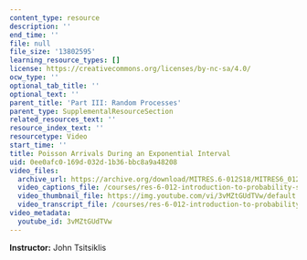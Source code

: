 ```yaml
---
content_type: resource
description: ''
end_time: ''
file: null
file_size: '13802595'
learning_resource_types: []
license: https://creativecommons.org/licenses/by-nc-sa/4.0/
ocw_type: ''
optional_tab_title: ''
optional_text: ''
parent_title: 'Part III: Random Processes'
parent_type: SupplementalResourceSection
related_resources_text: ''
resource_index_text: ''
resourcetype: Video
start_time: ''
title: Poisson Arrivals During an Exponential Interval
uid: 0ee0afc0-169d-032d-1b36-bbc8a9a48208
video_files:
  archive_url: https://archive.org/download/MITRES.6-012S18/MITRES6_012S18_S23-02_300k.mp4
  video_captions_file: /courses/res-6-012-introduction-to-probability-spring-2018/4e94cf7aee6753b080c7b942a5b2f06e_3vMZtGUdTVw.vtt
  video_thumbnail_file: https://img.youtube.com/vi/3vMZtGUdTVw/default.jpg
  video_transcript_file: /courses/res-6-012-introduction-to-probability-spring-2018/8701cff8b5ca00c9b6218ec5b13b8bd4_3vMZtGUdTVw.pdf
video_metadata:
  youtube_id: 3vMZtGUdTVw
---
```


**Instructor:** John Tsitsiklis

